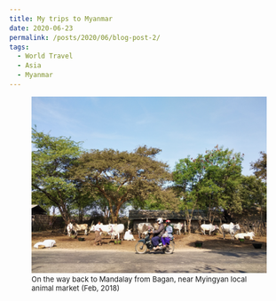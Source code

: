 ```yaml
---
title: My trips to Myanmar
date: 2020-06-23
permalink: /posts/2020/06/blog-post-2/
tags:
  - World Travel
  - Asia
  - Myanmar
---
```


<figure>
    <img src='/photograph/myanmar.bagan1.png' />
    <font size="2">
    <figcaption> 
      On the way back to Mandalay from Bagan, <a href: https://goo.gl/maps/QLafEiSzY5xecfb16">near Myingyan local animal market (Feb, 2018) </a>
    </figcaption>
    </font>
</figure>
